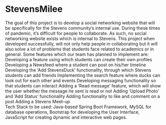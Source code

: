 # StevensMilee
The goal of this project is to develop a social networking website that will be specifically for the Stevens community’s internal use. During these times of pandemic, it’s difficult for people to collaborate. As such, no social networking website exists which is internal to Stevens. This project when developed successfully, will not only help people in collaborating but it will also solve a lot of problems that students face related to academics or in general. Some features which our team has planned to implement are:
  Developing a feature using which students can create their own profiles  
  Developing a Newsfeed where a student can post on his/her timeline 
  Developing the ‘Add StevensDuck’ functionality, through which Stevens students can add friends 
  Implementing the search feature where ducks can look out for each other and events 
  Developing messaging functionality so that students can interact 
  Adding a ‘Read message’ feature, which will show the user whether the  message he sent is read or not 
  Adding ‘Upload Photo’ and ‘Add Status’ functionality 
  Adding functionality to like and comment on a post 
  Adding a Stevens Meet-up   
Tech Stack to be used: Java-based Spring Boot Framework, MySQL for database operations, Bootstrap for developing the User Interface, JavaScript for creating dynamic and interactive web pages.
